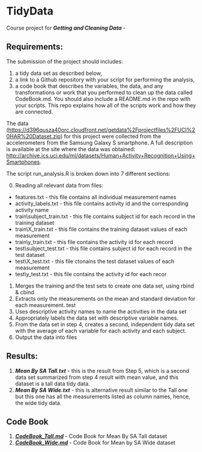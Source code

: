 # TidyData


Course project for **_Getting and Cleaning Data_** - 

## Requirements:

The submission of the project should includes:

1. a tidy data set as described below, 
2. a link to a Github repository with your script for performing the analysis,
3. a code book that describes the variables, the data, and any transformations or work that you performed to clean up the data called CodeBook.md. You should also include a README.md in the repo with your scripts. This repo explains how all of the scripts work and how they are connected.  

The data (https://d396qusza40orc.cloudfront.net/getdata%2Fprojectfiles%2FUCI%20HAR%20Dataset.zip) for this project were collected from the accelerometers from the Samsung Galaxy S smartphone. A full description is available at the site where the data was obtained:
http://archive.ics.uci.edu/ml/datasets/Human+Activity+Recognition+Using+Smartphones.

The script run_analysis.R is broken down into 7 different sections:

0. Reading all relevant data from files:
  * features.txt - this file contains all individual measurement names
  * activity_labels.txt - this file contains activity id and the corresponding activity name
  * train\subject_train.txt - this file contains subject id for each record in the training dataset
  * train\X_train.txt - this file contains the training dataset values of each measurement
  * train\y_train.txt - this file contains the activity id for each record
  * test\subject_test.txt - this file contains subject id for each record in the test dataset
  * test\X_test.txt - this file ctonains the test dataset values of each measurement
  * test\y_test.txt - this file contains the activity id for each recor
1. Merges the training and the test sets to create one data set, using rbind & cbind
2. Extracts only the measurements on the mean and standard deviation for each measurement. test
3. Uses descriptive activity names to name the activities in the data set
4. Appropriately labels the data set with descriptive variable names. 
5. From the data set in step 4, creates a second, independent tidy data set with the average of each variable for each activity and each subject.
6. Output the data into files

## Results:

1. **_Mean By SA Tall.txt_** - this is the result from Step 5, which is a second data set summarized from step 4 result with mean value, and this dataset is a tall data tidy data.
2. **_Mean By SA Wide.txt_** - this is alternative result similar to the Tall one but this one has all the measurements listed as column names, hence, the wide tidy data.

## Code Book
1. **_[CodeBook_Tall.md](https://github.com/liwenliangwa/TidyData/blob/master/CodeBook_Tall.md)_** - Code Book for Mean By SA Tall dataset
2. **_[CodeBook_Wide.md](https://github.com/liwenliangwa/TidyData/blob/master/CodeBook_Wide.md)_** - Code Book for Mean by SA Wide dataset



